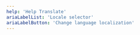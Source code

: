 ```yaml
---
help: 'Help Translate'
ariaLabelList: 'Locale selector'
ariaLabelButton: 'Change language localization'
---
```

